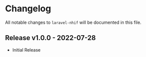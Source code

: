 # Changelog

All notable changes to `laravel-nhif` will be documented in this file.

## Release v1.0.0 - 2022-07-28

- Initial Release
